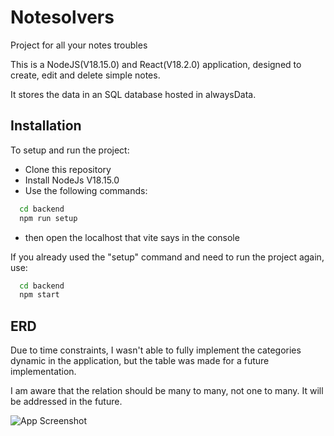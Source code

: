 # Notesolvers

Project for all your notes troubles

This is a NodeJS(V18.15.0) and React(V18.2.0) application, designed to create, edit and delete simple notes.

It stores the data in an SQL database hosted in alwaysData.
## Installation

To setup and run the project:
 - Clone this repository
 - Install NodeJs V18.15.0
 - Use the following commands:

```bash
  cd backend
  npm run setup
```

 - then open the localhost that vite says in the console



  If you already used the "setup" command and need to run the project again, use:

```bash
  cd backend
  npm start
```

## ERD

Due to time constraints, I wasn't able to fully implement the categories dynamic in the application, but the table was made for a future implementation. 

I am aware that the relation should be many to many, not one to many. It will be addressed in the future.

![App Screenshot](https://i.imgur.com/mRnUAtl.jpg)

